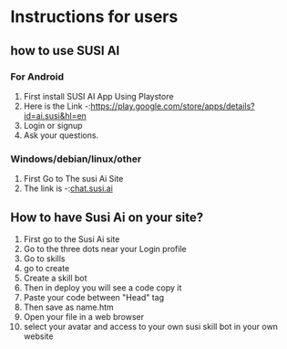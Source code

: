 <h1>Instructions for users</h1>
<h2>how to use SUSI AI</h2>
<h3>For Android</h3>
<ol>
<li>First install SUSI AI App Using Playstore 
<li>Here is the Link -:<a href="https://play.google.com/store/apps/details?id=ai.susi&hl=en">https://play.google.com/store/apps/details?id=ai.susi&hl=en<a/>
<li>Login or signup
<li> Ask your questions.
</ol>
<h3>Windows/debian/linux/other</h3>
<ol>
<li>First Go to The susi Ai Site
<li>The link is -:<a href="chat.susi.ai">chat.susi.ai</a>
</ol>
<h2>How to have Susi Ai on your site?</h2>
<ol>
<li> First go to the Susi Ai site
<li>Go to the three dots near your Login profile
<li>Go to skills 
<li>go to create
<li>Create a skill bot
<li>Then in deploy you will see a code copy it
<li>Paste your code between "Head" tag
<li>Then save as name.htm
<li>Open your file in a web browser
<li>select your avatar and access to your own susi skill bot in your own website
